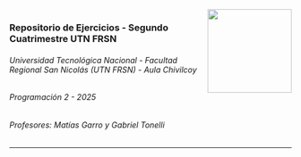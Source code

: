 <img align="right" width="150" height="150" src="https://i.imgur.com/JQhUUdE.png">

### Repositorio de Ejercicios - Segundo Cuatrimestre UTN FRSN
###### Universidad Tecnológica Nacional - Facultad Regional San Nicolás (UTN FRSN) - Aula Chivilcoy
###### Programación 2 - 2025
###### Profesores: Matías Garro y Gabriel Tonelli

---
